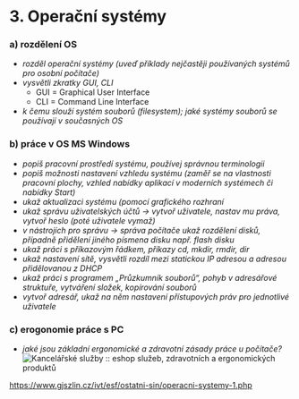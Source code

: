 # 3. Operační systémy

### a) rozdělení OS
- *rozděl operační systémy (uveď příklady nejčastěji používaných systémů pro osobní počítače)*
- *vysvětli zkratky GUI, CLI*
	- GUI = Graphical User Interface
	- CLI = Command Line Interface
- *k čemu slouží systém souborů (filesystem); jaké systémy souborů se používají v současných OS*

### b) práce v OS MS Windows
- *popiš pracovní prostředí systému, používej správnou terminologii*
- *popiš možnosti nastavení vzhledu systému (zaměř se na vlastnosti pracovní plochy, vzhled nabídky aplikací v moderních systémech či nabídky Start)*
- *ukaž aktualizaci systému (pomocí grafického rozhraní*
- *ukaž správu uživatelských účtů -> vytvoř uživatele, nastav mu práva, vytvoř heslo (poté uživatele vymaž)*
- *v nástrojích pro správu -> správa počítače ukaž rozdělení disků, případně přidělení jiného písmena disku např. flash disku*
- *ukaž práci s příkazovým řádkem, příkazy cd, mkdir, rmdir, dir*
- *ukaž nastavení sítě, vysvětli rozdíl mezi statickou IP adresou a adresou přidělovanou z DHCP*
- *ukaž práci s programem „Průzkumník souborů“, pohyb v adresářové struktuře, vytváření složek, kopírování souborů*
- *vytvoř adresář, ukaž na něm nastavení přístupových práv pro jednotlivé uživatele*

### c) erogonomie práce s PC
- *jaké jsou základní ergonomické a zdravotní zásady práce u počítače?*
![Kancelářské služby :: eshop služeb, zdravotních a ergonomických produktů](https://www.kancelarske-sluzby.cz/fotky80706/fotos/clanky/ergonomicka-poloha-spravne-sezeni.png)

https://www.gjszlin.cz/ivt/esf/ostatni-sin/operacni-systemy-1.php